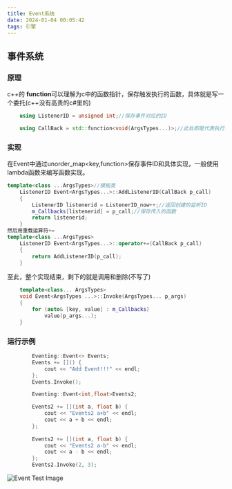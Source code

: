 ```yaml
---
title: Event系统
date: 2024-01-04 00:05:42
tags: 引擎
---
```

## 事件系统
### 原理
c++的 **function**可以理解为c中的函数指针，保存触发执行的函数，具体就是写一个委托(c++没有高贵的c#里的)

```c++
    using ListenerID = unsigned int;//保存事件对应的ID

    using CallBack = std::function<void(ArgsTypes...)>;//此处即是代表执行的函数
```
### 实现
在Event中通过unorder_map<key,function>保存事件ID和具体实现，一般使用lambda函数来编写函数实现。
```c++
template<class ...ArgsTypes>//模板类
	ListenerID Event<ArgsTypes...>::AddListenerID(CallBack p_call)
	{
		ListenerID listenerid = ListenerID_now++;//返回创建的监听ID
		m_Callbacks[listenerid] = p_call;//保存传入的函数
		return listenerid;
	}
然后用重载运算符+=
template<class ...ArgsTypes>
	ListenerID Event<ArgsTypes...>::operator+=(CallBack p_call)
	{
		return AddListenerID(p_call);
	}
```
至此，整个实现结束，剩下的就是调用和删除(不写了)
```c++
    template<class... ArgsTypes>
	void Event<ArgsTypes ...>::Invoke(ArgsTypes... p_args)
	{
		for (auto& [key, value] : m_Callbacks)
			value(p_args...);
	}
```
### 运行示例
```c++
        Eventing::Event<> Events;
		Events += []() {
			cout << "Add Event!!!" << endl;
		};
		Events.Invoke();

		Eventing::Event<int,float>Events2;

		Events2 += [](int a, float b) {
			cout << "Events2 a+b" << endl;
			cout << a + b << endl;
		};
        
		Events2 += [](int a, float b) {
			cout << "Events2 a-b" << endl;
			cout << a - b << endl;
		};
		Events2.Invoke(2, 3);
```
![Event Test Image](Event_Test_Image.png)